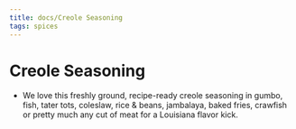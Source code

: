 ```yaml
---
title: docs/Creole Seasoning
tags: spices
---
```


# Creole Seasoning
- We love this freshly ground, recipe-ready creole seasoning in gumbo, fish, tater tots, coleslaw, rice & beans, jambalaya, baked fries, crawfish or pretty much any cut of meat for a Louisiana flavor kick.